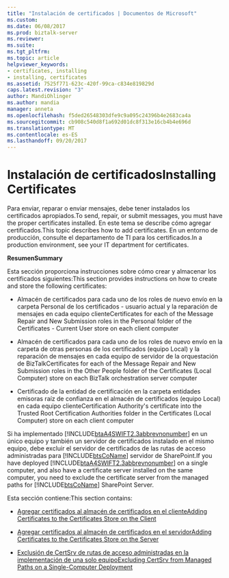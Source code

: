 ```yaml
---
title: "Instalación de certificados | Documentos de Microsoft"
ms.custom: 
ms.date: 06/08/2017
ms.prod: biztalk-server
ms.reviewer: 
ms.suite: 
ms.tgt_pltfrm: 
ms.topic: article
helpviewer_keywords:
- certificates, installing
- installing, certificates
ms.assetid: 7525f771-623c-420f-99ca-c834e819829d
caps.latest.revision: "3"
author: MandiOhlinger
ms.author: mandia
manager: anneta
ms.openlocfilehash: f5ded26548303dfe9c9a095c24396b4e2683ca4a
ms.sourcegitcommit: cb908c540d8f1a692d01dc8f313e16cb4b4e696d
ms.translationtype: MT
ms.contentlocale: es-ES
ms.lasthandoff: 09/20/2017
---
```

# <a name="installing-certificates"></a><span data-ttu-id="15bcf-102">Instalación de certificados</span><span class="sxs-lookup"><span data-stu-id="15bcf-102">Installing Certificates</span></span>
<span data-ttu-id="15bcf-103">Para enviar, reparar o enviar mensajes, debe tener instalados los certificados apropiados.</span><span class="sxs-lookup"><span data-stu-id="15bcf-103">To send, repair, or submit messages, you must have the proper certificates installed.</span></span> <span data-ttu-id="15bcf-104">En este tema se describe cómo agregar certificados.</span><span class="sxs-lookup"><span data-stu-id="15bcf-104">This topic describes how to add certificates.</span></span> <span data-ttu-id="15bcf-105">En un entorno de producción, consulte el departamento de TI para los certificados.</span><span class="sxs-lookup"><span data-stu-id="15bcf-105">In a production environment, see your IT department for certificates.</span></span>  
  
 <span data-ttu-id="15bcf-106">**Resumen**</span><span class="sxs-lookup"><span data-stu-id="15bcf-106">**Summary**</span></span>  
  
 <span data-ttu-id="15bcf-107">Esta sección proporciona instrucciones sobre cómo crear y almacenar los certificados siguientes:</span><span class="sxs-lookup"><span data-stu-id="15bcf-107">This section provides instructions on how to create and store the following certificates:</span></span>  
  
-   <span data-ttu-id="15bcf-108">Almacén de certificados para cada uno de los roles de nuevo envío en la carpeta Personal de los certificados - usuario actual y la reparación de mensajes en cada equipo cliente</span><span class="sxs-lookup"><span data-stu-id="15bcf-108">Certificates for each of the Message Repair and New Submission roles in the Personal folder of the Certificates - Current User store on each client computer</span></span>  
  
-   <span data-ttu-id="15bcf-109">Almacén de certificados para cada uno de los roles de nuevo envío en la carpeta de otras personas de los certificados (equipo Local) y la reparación de mensajes en cada equipo de servidor de la orquestación de BizTalk</span><span class="sxs-lookup"><span data-stu-id="15bcf-109">Certificates for each of the Message Repair and New Submission roles in the Other People folder of the Certificates (Local Computer) store on each BizTalk orchestration server computer</span></span>  
  
-   <span data-ttu-id="15bcf-110">Certificado de la entidad de certificación en la carpeta entidades emisoras raíz de confianza en el almacén de certificados (equipo Local) en cada equipo cliente</span><span class="sxs-lookup"><span data-stu-id="15bcf-110">Certification Authority's certificate into the Trusted Root Certification Authorities folder in the Certificates (Local Computer) store on each client computer</span></span>  
  
 <span data-ttu-id="15bcf-111">Si ha implementado [!INCLUDE[btaA4SWIFT2.3abbrevnonumber](../../includes/btaa4swift2-3abbrevnonumber-md.md)] en un único equipo y también un servidor de certificados instalado en el mismo equipo, debe excluir el servidor de certificados de las rutas de acceso administradas para [!INCLUDE[btsCoName](../../includes/btsconame-md.md)] servidor de SharePoint.</span><span class="sxs-lookup"><span data-stu-id="15bcf-111">If you have deployed [!INCLUDE[btaA4SWIFT2.3abbrevnonumber](../../includes/btaa4swift2-3abbrevnonumber-md.md)] on a single computer, and also have a certificate server installed on the same computer, you need to exclude the certificate server from the managed paths for [!INCLUDE[btsCoName](../../includes/btsconame-md.md)] SharePoint Server.</span></span>  
  
 <span data-ttu-id="15bcf-112">Esta sección contiene:</span><span class="sxs-lookup"><span data-stu-id="15bcf-112">This section contains:</span></span>  
  
-   [<span data-ttu-id="15bcf-113">Agregar certificados al almacén de certificados en el cliente</span><span class="sxs-lookup"><span data-stu-id="15bcf-113">Adding Certificates to the Certificates Store on the Client</span></span>](../../adapters-and-accelerators/accelerator-swift/adding-certificates-to-the-certificates-store-on-the-client.md)  
  
-   [<span data-ttu-id="15bcf-114">Agregar certificados al almacén de certificados en el servidor</span><span class="sxs-lookup"><span data-stu-id="15bcf-114">Adding Certificates to the Certificates Store on the Server</span></span>](../../adapters-and-accelerators/accelerator-swift/adding-certificates-to-the-certificates-store-on-the-server.md)  
  
-   [<span data-ttu-id="15bcf-115">Exclusión de CertSrv de rutas de acceso administradas en la implementación de una solo equipo</span><span class="sxs-lookup"><span data-stu-id="15bcf-115">Excluding CertSrv from Managed Paths on a Single-Computer Deployment</span></span>](../../adapters-and-accelerators/accelerator-swift/excluding-certsrv-from-managed-paths-on-a-single-computer-deployment.md)
